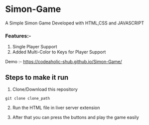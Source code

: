 # Simon-Game

A Simple Simon Game Developed with HTML,CSS and JAVASCRIPT


### Features:-

1) Single Player Support 
2) Added Multi-Color to Keys for Player Support


Demo :- https://codeaholic-shub.github.io/Simon-Game/


## Steps to make it run

1. Clone/Download this repository
```
git clone clone_path
```
2. Run the HTML file in liver server extension

3. After that you can press the buttons and play the game easily



